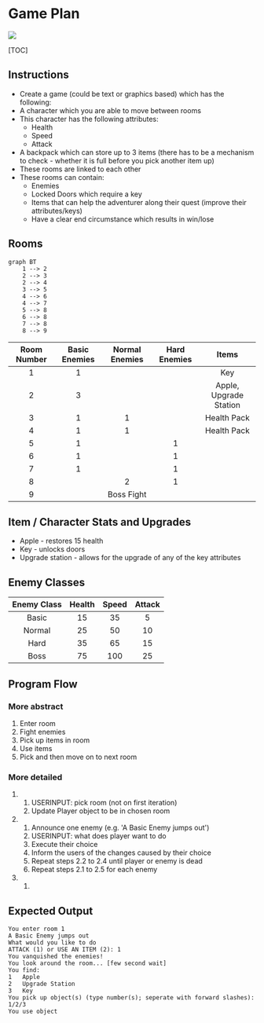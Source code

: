 # Game Plan

[![](https://repl.it/badge/github/matthew-occleshaw/computer-science-game)](https://repl.it/@ConspiracyTheor/Computer-Science-Game "repl.it")  

[TOC]

## Instructions

- Create a game (could be text or graphics based) which has the following:
- A character which you are able to move between rooms
- This character has the following attributes:
	- Health
	- Speed
	- Attack
- A backpack which can store up to 3 items (there has to be a mechanism to check -  whether it is full before you pick another item up)
- These rooms are linked to each other
- These rooms can contain:
	- Enemies
	- Locked Doors which require a key
	- Items that can help the adventurer along their quest (improve their attributes/keys)
	- Have a clear end circumstance which results in win/lose

## Rooms

```mermaid
graph BT
    1 --> 2
    2 --> 3
    2 --> 4
    3 --> 5
    4 --> 6
    4 --> 7
    5 --> 8
    6 --> 8
    7 --> 8
    8 --> 9
```

| Room Number | Basic Enemies | Normal Enemies | Hard Enemies |         Items          |
| :---------: | :-----------: | :------------: | :----------: | :--------------------: |
|      1      |       1       |                |              |          Key           |
|      2      |       3       |                |              | Apple, Upgrade Station |
|      3      |       1       |       1        |              |      Health Pack       |
|      4      |       1       |       1        |              |      Health Pack       |
|      5      |       1       |                |      1       |                        |
|      6      |       1       |                |      1       |                        |
|      7      |       1       |                |      1       |                        |
|      8      |               |       2        |      1       |                        |
|      9      |               |   Boss Fight   |              |                        |

## Item / Character Stats and Upgrades

- Apple - restores 15 health
- Key - unlocks doors
- Upgrade station - allows for the upgrade of any of the key attributes

## Enemy Classes

| Enemy Class | Health | Speed | Attack |
| :---------: | :----: | :---: | :----: |
|    Basic    |   15   |  35   |   5    |
|   Normal    |   25   |  50   |   10   |
|    Hard     |   35   |  65   |   15   |
|    Boss     |   75   |  100  |   25   |

## Program Flow

### More abstract

1. Enter room
2. Fight enemies
3. Pick up items in room
4. Use items
5. Pick and then move on to next room

### More detailed

1.  1. USERINPUT: pick room (not on first iteration)
    2. Update Player object to be in chosen room
2.  1. Announce one enemy (e.g. 'A Basic Enemy jumps out')
    2. USERINPUT: what does player want to do
    3. Execute their choice
    4. Inform the users of the changes caused by their choice
    5. Repeat steps 2.2 to 2.4 until player or enemy is dead
    6. Repeat steps 2.1 to 2.5 for each enemy
3.  1. 

## Expected Output

```
You enter room 1
A Basic Enemy jumps out
What would you like to do
ATTACK (1) or USE AN ITEM (2): 1
You vanquished the enemies!
You look around the room... [few second wait]
You find:
1   Apple
2   Upgrade Station
3   Key
You pick up object(s) (type number(s); seperate with forward slashes): 1/2/3
You use object 
```